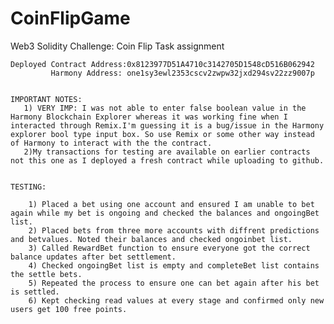 # CoinFlipGame
Web3 Solidity Challenge: Coin Flip Task assignment 

    Deployed Contract Address:0x8123977D51A4710c3142705D1548cD516B062942
             Harmony Address: one1sy3ewl2353cscv2zwpw32jxd294sv22zz9007p


    IMPORTANT NOTES:
       1) VERY IMP: I was not able to enter false boolean value in the Harmony Blockchain Explorer whereas it was working fine when I interacted through Remix.I'm guessing it is a bug/issue in the Harmony explorer bool type input box. So use Remix or some other way instead of Harmony to interact with the the contract.
       2)My transactions for testing are available on earlier contracts not this one as I deployed a fresh contract while uploading to github.
       

    TESTING:

        1) Placed a bet using one account and ensured I am unable to bet again while my bet is ongoing and checked the balances and ongoingBet list.
        2) Placed bets from three more accounts with diffrent predictions and betvalues. Noted their balances and checked ongoinbet list.
        3) Called RewardBet function to ensure everyone got the correct balance updates after bet settlement.
        4) Checked ongoingBet list is empty and completeBet list contains the settle bets.
        5) Repeated the process to ensure one can bet again after his bet is settled.
        6) Kept checking read values at every stage and confirmed only new users get 100 free points.
